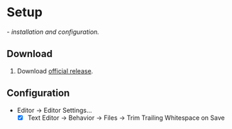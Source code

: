 # Setup

*- installation and configuration.*

## Download

1. Download [official release](https://godotengine.org/download/archive/).

## Configuration

- Editor -> Editor Settings...
	- [x] Text Editor -> Behavior -> Files -> Trim Trailing Whitespace on Save
